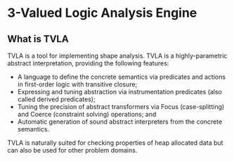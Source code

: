 # 3-Valued Logic Analysis Engine

## What is TVLA
TVLA is a tool for implementing shape analysis. TVLA is a highly-parametric abstract interpretation, providing the following features:
* A language to define the concrete semantics via predicates and actions in first-order logic with transitive closure;
* Expressing and tuning abstraction via instrumentation predicates (also called derived predicates);
* Tuning the precision of abstract transformers via Focus (case-splitting) and Coerce (constraint solving) operations; and
* Automatic generation of sound abstract interpreters from the concrete semantics.

TVLA is naturally suited for checking properties of heap allocated data but can also be used for other problem domains.
